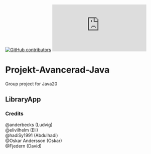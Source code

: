 [![GitHub contributors](https://img.shields.io/github/contributors/Naereen/StrapDown.js.svg)](https://GitHub.com/Naereen/StrapDown.js/graphs/contributors/)
[![Only 32 Kb](https://badge-size.herokuapp.com/Naereen/StrapDown.js/master/strapdown.min.js)](https://github.com/Naereen/StrapDown.js/blob/master/strapdown.min.js)
<!-- ![1](https://github-readme-stats.vercel.app/api/top-langs/?username=Fjedern&theme=blue-green) -->


# Projekt-Avancerad-Java
Group project for Java20



## LibraryApp

### Credits
@anderbecks (Ludvig)<br>
@elivilhelm (Eli)<br>
@hadiSy1991 (Abdulhadi)<br>
@Oskar Andersson (Oskar)<br>
@Fjedern (David)
